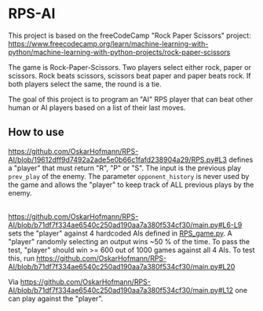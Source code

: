 # RPS-AI
This project is based on the freeCodeCamp "Rock Paper Scissors" project:
https://www.freecodecamp.org/learn/machine-learning-with-python/machine-learning-with-python-projects/rock-paper-scissors

The game is Rock-Paper-Scissors. Two players select either rock, paper or scissors. Rock beats scissors, scissors beat paper and paper beats rock. If both players select the same, the round is a tie.

The goal of this project is to program an "AI" RPS player that can beat other human or AI players based on a list of their last moves. 

## How to use

https://github.com/OskarHofmann/RPS-AI/blob/19612dff9d7492a2ade5e0b66c1fafd238904a29/RPS.py#L3
defines a "player" that must return "R", "P" or "S". The input is the previous play `prev_play` of the enemy. The parameter `opponent_history` is never used by the game and allows the "player" to keep track of ALL previous plays by the enemy.
<br/><br/>

https://github.com/OskarHofmann/RPS-AI/blob/b71df7f334ae6540c250ad190aa7a380f534cf30/main.py#L6-L9
sets the "player" against 4 hardcoded AIs defined in [RPS_game.py](RPS_game.py). A "player" randomly selecting an output wins ~50 % of the time. To pass the test, "player" should win >= 600 out of 1000 games against all 4 AIs. To test this, run
https://github.com/OskarHofmann/RPS-AI/blob/b71df7f334ae6540c250ad190aa7a380f534cf30/main.py#L20
<br/>

Via
https://github.com/OskarHofmann/RPS-AI/blob/b71df7f334ae6540c250ad190aa7a380f534cf30/main.py#L12
one can play against the "player".



